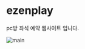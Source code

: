 # ezenplay
pc방 좌석 예약 웹사이트 입니다.


![main](https://user-images.githubusercontent.com/70272275/118256191-31738a00-b4e8-11eb-9736-8869330c17b7.PNG)
